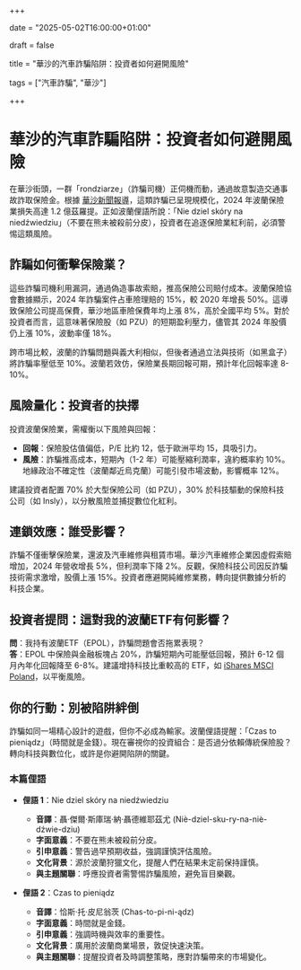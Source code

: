 +++

date = "2025-05-02T16:00:00+01:00"

draft = false

title = "華沙的汽車詐騙陷阱：投資者如何避開風險"

tags = ["汽車詐騙", "華沙"]

+++

# 華沙的汽車詐騙陷阱：投資者如何避開風險

在華沙街頭，一群「rondziarze」（詐騙司機）正伺機而動，通過故意製造交通事故詐取保險金。根據 [華沙新聞報導](https://warszawa.wyborcza.pl/warszawa/7,54420,31890891,rondziarze-poluja-na-kierowcow-w-warszawie-detektywka-potrafia.html)，這類詐騙已呈現規模化，2024 年波蘭保險業損失高達 1.2 億茲羅提。正如波蘭俚語所說：「Nie dziel skóry na niedźwiedziu」（不要在熊未被殺前分皮），投資者在追逐保險業紅利前，必須警惕這類風險。

## 詐騙如何衝擊保險業？

這些詐騙司機利用漏洞，通過偽造事故索賠，推高保險公司賠付成本。波蘭保險協會數據顯示，2024 年詐騙案件占車險理賠的 15%，較 2020 年增長 50%。這導致保險公司提高保費，華沙地區車險保費年均上漲 8%，高於全國平均 5%。對於投資者而言，這意味著保險股（如 PZU）的短期盈利壓力，儘管其 2024 年股價仍上漲 10%，波動率僅 18%。

跨市場比較，波蘭的詐騙問題與義大利相似，但後者通過立法與技術（如黑盒子）將詐騙率壓低至 10%。波蘭若效仿，保險業長期回報可期，預計年化回報率達 8-10%。

## 風險量化：投資者的抉擇

投資波蘭保險業，需權衡以下風險與回報：
- **回報**：保險股估值偏低，P/E 比約 12，低于歐洲平均 15，具吸引力。
- **風險**：詐騙推高成本，短期內（1-2 年）可能壓縮利潤率，違約概率約 10%。地緣政治不確定性（波蘭鄰近烏克蘭）可能引發市場波動，影響概率 12%。

建議投資者配置 70% 於大型保險公司（如 PZU），30% 於科技驅動的保險科技公司（如 Insly），以分散風險並捕捉數位化紅利。

## 連鎖效應：誰受影響？

詐騙不僅衝擊保險業，還波及汽車維修與租賃市場。華沙汽車維修企業因虛假索賠增加，2024 年營收增長 5%，但利潤率下降 2%。反觀，保險科技公司因反詐騙技術需求激增，股價上漲 15%。投資者應避開純維修業務，轉向提供數據分析的科技企業。

## 投資者提問：這對我的波蘭ETF有何影響？

**問**：我持有波蘭ETF（EPOL），詐騙問題會否拖累表現？  
**答**：EPOL 中保險與金融板塊占 20%，詐騙短期內可能壓低回報，預計 6-12 個月內年化回報降至 6-8%。建議增持科技比重較高的 ETF，如 [iShares MSCI Poland](https://www.ishares.com/)，以平衡風險。

## 你的行動：別被陷阱絆倒

詐騙如同一場精心設計的遊戲，但你不必成為輸家。波蘭俚語提醒：「Czas to pieniądz」（時間就是金錢）。現在審視你的投資組合：是否過分依賴傳統保險股？轉向科技與數位化，或許是你避開陷阱的關鍵。

### 本篇俚語

- **俚語 1**：Nie dziel skóry na niedźwiedziu  
  - **音譯**：聶·傑爾·斯庫瑞·納·聶德維耶茲尤 (Niè-dziel-sku-ry-na-niè-dźwie-dziu)  
  - **字面意義**：不要在熊未被殺前分皮。  
  - **引申意義**：警告過早預期收益，強調謹慎評估風險。  
  - **文化背景**：源於波蘭狩獵文化，提醒人們在結果未定前保持謹慎。  
  - **與主題關聯**：呼應投資者需警惕詐騙風險，避免盲目樂觀。

- **俚語 2**：Czas to pieniądz  
  - **音譯**：恰斯·托·皮尼翁茨 (Chas-to-pi-ni-ądz)  
  - **字面意義**：時間就是金錢。  
  - **引申意義**：強調時機與效率的重要性。  
  - **文化背景**：廣用於波蘭商業場景，敦促快速決策。  
  - **與主題關聯**：提醒投資者及時調整策略，應對詐騙帶來的市場變化。

